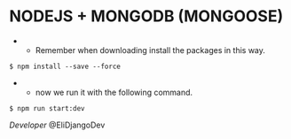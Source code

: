 # NODEJS + MONGODB (MONGOOSE)

* - Remember when downloading install the packages in this way.
```
$ npm install --save --force
```

* - now we run it with the following command.
```
$ npm run start:dev
```

_Developer_
@EliDjangoDev